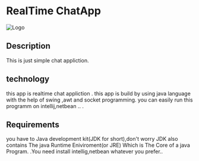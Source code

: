 
# RealTime ChatApp
  



![Logo](https://icon-library.com/images/chat-app-icon/chat-app-icon-24.jpg) 




## Description 
 This is just simple chat appliction. 
 
## technology
this app is realtime chat appliction .
this app is build by using java language with the help of swing ,awt and socket programming. 
you can easily run this programm on intellij,netbean ..
.
## Requirements
you have to Java development kit(JDK for short),don't worry JDK also contains The java Runtime Eniviroment(or JRE) Which is The Core of a java Program.
.You need install intellig,netbean whatever you prefer..
